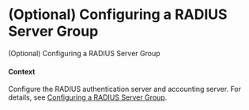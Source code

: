 (Optional) Configuring a RADIUS Server Group
============================================

(Optional) Configuring a RADIUS Server Group

#### Context

Configure the RADIUS authentication server and accounting server. For details, see [Configuring a RADIUS Server Group](../vrp/dc_vrp_aaa_cfg_1013.html).